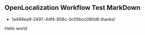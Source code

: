 ## OpenLocalization Workflow Test MarkDown
* 1a488ea9-2497-4df4-958c-3c05bcc080d6 
thanks!

Hello world